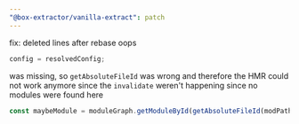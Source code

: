 ```yaml
---
"@box-extractor/vanilla-extract": patch
---
```


fix: deleted lines after rebase oops

```ts
config = resolvedConfig;
```

was missing, so `getAbsoluteFileId` was wrong and therefore the HMR could not work anymore since the `invalidate` weren't happening since no modules were found here

```ts
const maybeModule = moduleGraph.getModuleById(getAbsoluteFileId(modPath));
```
